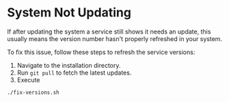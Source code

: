 # System Not Updating

If after updating the system a service still shows it needs an update, this usually means the version number hasn't properly refreshed in your system.

To fix this issue, follow these steps to refresh the service versions:

1. Navigate to the installation directory.
2. Run `git pull` to fetch the latest updates.
3. Execute

```bash
./fix-versions.sh
```
